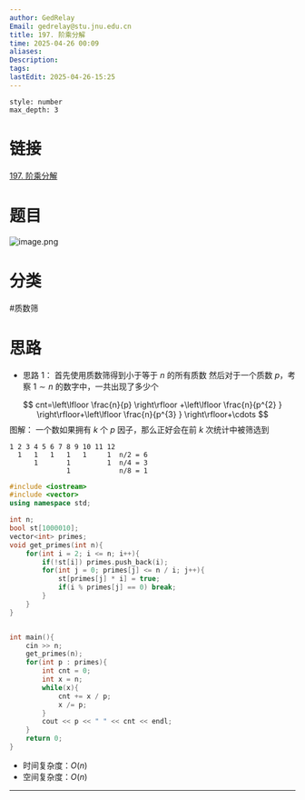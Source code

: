 ```yaml
---
author: GedRelay
Email: gedrelay@stu.jnu.edu.cn
title: 197. 阶乘分解
time: 2025-04-26 00:09
aliases: 
Description: 
tags: 
lastEdit: 2025-04-26-15:25
---
```


```toc
style: number
max_depth: 3
```

# 链接
[197. 阶乘分解](https://www.acwing.com/problem/content/description/199/) 

# 题目
![image.png](https://ged-pic-bed.oss-cn-guangzhou.aliyuncs.com/img/202504260009964.png)


# 分类
#质数筛 

# 思路
- 思路 1：
首先使用质数筛得到小于等于 ${n }$ 的所有质数
然后对于一个质数 ${p }$，考察 ${1\sim n }$ 的数字中，一共出现了多少个

$$
cnt=\left\lfloor \frac{n}{p}  \right\rfloor +\left\lfloor \frac{n}{p^{2} }  \right\rfloor+\left\lfloor \frac{n}{p^{3} }  \right\rfloor+\cdots 
$$
图解：
一个数如果拥有 ${k }$ 个 ${p }$ 因子，那么正好会在前 ${k }$ 次统计中被筛选到
```
1 2 3 4 5 6 7 8 9 10 11 12
  1   1   1   1   1     1  n/2 = 6
      1       1         1  n/4 = 3
              1            n/8 = 1
```



```cpp
#include <iostream>
#include <vector>
using namespace std;

int n;
bool st[1000010];
vector<int> primes;
void get_primes(int n){
    for(int i = 2; i <= n; i++){
        if(!st[i]) primes.push_back(i);
        for(int j = 0; primes[j] <= n / i; j++){
            st[primes[j] * i] = true;
            if(i % primes[j] == 0) break;
        }
    }
}


int main(){
    cin >> n;
    get_primes(n);
    for(int p : primes){
        int cnt = 0;
        int x = n;
        while(x){
            cnt += x / p;
            x /= p;
        }
        cout << p << " " << cnt << endl;
    }
    return 0;
}
```


- 时间复杂度：${O\left( n \right)  }$ 
- 空间复杂度：${O\left( n \right)  }$ 


---

